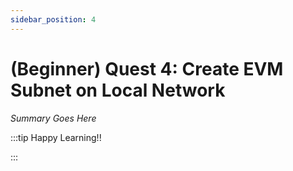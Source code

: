 ```yaml
---
sidebar_position: 4
---
```


# (Beginner) Quest 4: Create EVM Subnet on Local Network

_Summary Goes Here_

:::tip Happy Learning!!

<QuestButton text="Go To Quest" />

:::


